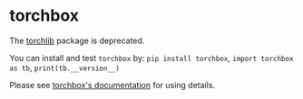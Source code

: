 # torchbox

The [torchlib](https://github.com/antsfamily/torchlib) package is deprecated.

You can install and test ``torchbox`` by: ``pip install torchbox``, ``import torchbox as tb``, ``print(tb.__version__)``

Please see [torchbox's documentation](http://iridescent.ink/torchbox) for using details.

